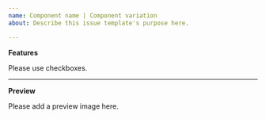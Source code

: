 ```yaml
---
name: Component name | Component variation
about: Describe this issue template's purpose here.

---
```


**Features**

Please use checkboxes.

---

**Preview**

Please add a preview image here.
